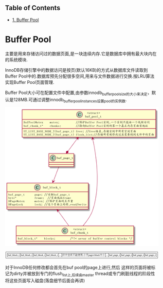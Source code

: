 <div id="table-of-contents">
<h2>Table of Contents</h2>
<div id="text-table-of-contents">
<ul>
<li><a href="#orgeb1bb4f">1. Buffer Pool</a></li>
</ul>
</div>
</div>

<a id="orgeb1bb4f"></a>

# Buffer Pool

主要是用来存储访问过的数据页面,是一块连续内存.它是数据库中拥有最大块内在的系统模块.

InnoDB存储引擎中的数据访问是按页(默认16KB)的方式从数据库文件读取到Buffer Pool中的.数据库预先分配很多空间,用来与文件数据进行交换.按LRU算法实现Buffer Pool页面管理.

Buffer Pool大小可在配置文件中配置,由参数innodb<sub>buffer</sub><sub>pool</sub><sub>size的大小来决定</sub>，默认是128MB.可通过调整innodb<sub>buffer</sub><sub>pool</sub><sub>instances设置pool的实例数</sub>.

![img](images/innodb_buffer_pool_class_uml.png)

![img](images/innodb_buffer_pool_class_memory.png)

对于InnoDB任何修改都会首先在buf pool的page上进行,然后 这样的页面将被标记为dirty并被放到专门的flush<sub>list上,后续由master</sub> thread或专门刷脏线程的阶段性将这些页面写入磁盘(落盘细节后面会再讲)

